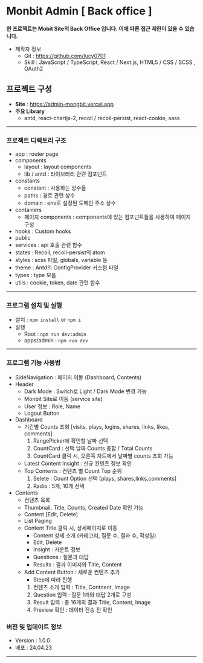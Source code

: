 # Monbit Admin [ Back office ]

__현 프로젝트는 Mobit Site의 Back Office 입니다. 이에 따른 접근 제한이 있을 수 있습니다.__

* 제작자 정보
  * Git : https://github.com/lucy0701
  * Skill : JavaScript / TypeScript, React / Next.js, HTML5 / CSS / SCSS , OAuth2

## 프로젝트 구성
* __Site__ : https://admin-mongbit.vercel.app
* __주요 Library__
  * antd, react-chartjs-2, recoil / recoil-persist, react-cookie, sass

___
### 프로젝트 디렉토리 구조
  * app : router page
  * components
    * layout : layout components
    * lib / antd : 라이브러리 관련 컴포넌트
  * constants
    * constant : 사용하는 상수들
    * paths : 경로 관련 상수
    * domain : env로 설정된 도메인 주소 상수
  * containers
    * 페이지 components : components에 있는 컴포넌트들을 사용하여 페이지 구성
  * hooks : Custom hooks
  * public
  * services : api 호출 관련 함수
  * states : Recoil, recoil-persist의 atom
  * styles : scss 파일, globals, variable 등
  * theme : Antd의 ConfigProvider 커스텀 파일
  * types : type 모음
  * utils : cookie, token, date 관련 함수

___
### 프로그램 설치 및 실행
* 설치 : `npm install` or `npm i`
* 실행
  * Root : `npm run dev:admin`
  * apps/admin : `npm run dev`
___

### 프로그램 기능 사용법
* SideNavigation : 페이지 이동 (Dashboard, Contents)
* Header
  * Dark Mode : Switch로 Light / Dark Mode 변경 가능
  * Monbit Site로 이동 (service site)
  * User 정보 : Role, Name
  * Logout Button
* Dashboard
  * 기간별 Counts 조회 [visits, plays, logins, shares, links, likes, comments]
    1. RangePicker에 확인할 날짜 선택
    2. CountCard : 선택 날짜 Counts 총합 / Total Counts
    3. CountCard 클릭 시, 오른쪽 차트에서 날짜별 counts 조회 가능
  * Latest Content Insight : 신규 컨텐츠 정보 확인
  * Top Contents : 컨텐츠 별 Count Top 순위 
    1. Selete : Count Option 선택 [plays, shares,links,comments]
    2. Radio : 5개, 10개 선택
* Contents
  * 컨텐츠 목록
  * Thumbnail, Title, Counts, Created Date 확인 가능
  * Content [Edit, Delete]
  * List Paging
  * Content Title 클릭 시, 상세페이지로 이동
     * Content 상세 소개 (카테고리, 질문 수, 결과 수, 작성일)
     * Edit, Delete
     * Insight : 카운트 정보
     * Questions : 질문과 대답
     * Results : 결과 이미지와 Title, Content
  * Add Content Button : 새로운 컨텐츠 추가
    * Step에 따라 진행
    1. 컨텐츠 소개 입력 : Title, Contnent, Image
    2. Question 입력 : 질문 1개와 대답 2개로 구성
    3. Result 입력 : 총 16개의 결과 Title, Content, Image
    4. Preview 확인 : 데이터 전송 전 확인

### 버전 및 업데이트 정보
* Version : 1.0.0
* 배포 : 24.04.23

---

